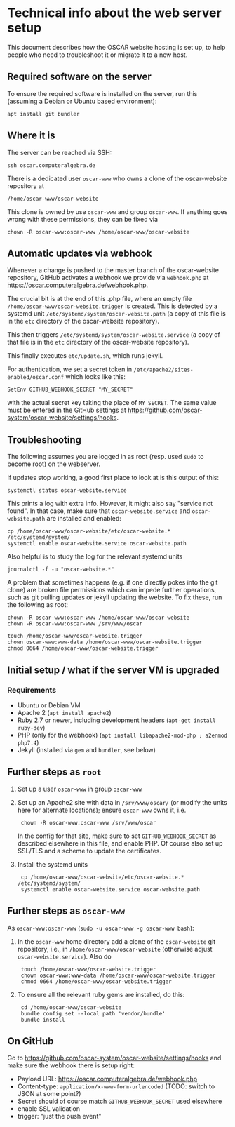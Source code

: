 # Technical info about the web server setup

This document describes how the OSCAR website hosting is set up, to help
people who need to troubleshoot it or migrate it to a new host.

## Required software on the server

To ensure the required software is installed on the server, run this
(assuming a Debian or Ubuntu based environment):

    apt install git bundler


## Where it is

The server can be reached via SSH:

    ssh oscar.computeralgebra.de

There is a dedicated user `oscar-www` who owns a clone of the oscar-website
repository at

    /home/oscar-www/oscar-website

This clone is owned by use `oscar-www` and group `oscar-www`. If anything goes
wrong with these permissions, they can be fixed via

    chown -R oscar-www:oscar-www /home/oscar-www/oscar-website

## Automatic updates via webhook

Whenever a change is pushed to the master branch of the oscar-website
repository, GitHub activates a webhook we provide via `webhook.php` at
<https://oscar.computeralgebra.de/webhook.php>.

The crucial bit is at the end of this .php file, where an empty file
`/home/oscar-www/oscar-website.trigger` is created. This is detected by a
systemd unit `/etc/systemd/system/oscar-website.path` (a copy of this file is
in the `etc` directory of the oscar-website repository).

This then triggers `/etc/systemd/system/oscar-website.service` (a copy of that
file is in the `etc` directory of the oscar-website repository).

This finally executes `etc/update.sh`, which runs jekyll.


For authentication, we set a secret token in `/etc/apache2/sites-enabled/oscar.conf`
which looks like this:

    SetEnv GITHUB_WEBHOOK_SECRET "MY_SECRET"

with the actual secret key taking the place of `MY_SECRET`. The same value
must be entered in the GitHub settings at
<https://github.com/oscar-system/oscar-website/settings/hooks>.


## Troubleshooting

The following assumes you are logged in as root (resp. used `sudo` to become root)
on the webserver.

If updates stop working, a good first place to look at is this output of this:

    systemctl status oscar-website.service

This prints a log with extra info. However, it might also say "service not
found". In that case, make sure that `oscar-website.service` and
`oscar-website.path` are installed and enabled:

    cp /home/oscar-www/oscar-website/etc/oscar-website.* /etc/systemd/system/
    systemctl enable oscar-website.service oscar-website.path

Also helpful is to study the log for the relevant systemd units

    journalctl -f -u "oscar-website.*"

A problem that sometimes happens (e.g. if one directly pokes into the git
clone) are broken file permissions which can impede further operations, such
as git pulling updates or jekyll updating the website. To fix these, run the
following as root:

    chown -R oscar-www:oscar-www /home/oscar-www/oscar-website
    chown -R oscar-www:oscar-www /srv/www/oscar

    touch /home/oscar-www/oscar-website.trigger
    chown oscar-www:www-data /home/oscar-www/oscar-website.trigger
    chmod 0664 /home/oscar-www/oscar-website.trigger


## Initial setup / what if the server VM is upgraded

### Requirements

- Ubuntu or Debian VM
- Apache 2 (`apt install apache2`)
- Ruby 2.7 or newer, including development headers (`apt-get install ruby-dev`)
- PHP (only for the webhook) (`apt install libapache2-mod-php ; a2enmod php7.4`)
- Jekyll (installed via `gem` and `bundler`, see below)


## Further steps as `root`

1. Set up a user `oscar-www` in group `oscar-www`

2. Set up an Apache2 site with data in `/srv/www/oscar/` (or modify the units
   here for alternate locations); ensure `oscar-www` owns it, i.e.

        chown -R oscar-www:oscar-www /srv/www/oscar

   In the config for that site, make sure to set `GITHUB_WEBHOOK_SECRET` as described
   elsewhere in this file, and enable PHP.
   Of course also set up SSL/TLS and a scheme to update the certificates.

4. Install the systemd units

        cp /home/oscar-www/oscar-website/etc/oscar-website.* /etc/systemd/system/
        systemctl enable oscar-website.service oscar-website.path


## Further steps as `oscar-www`

As `oscar-www:oscar-www`  (`sudo -u oscar-www -g oscar-www bash`):

1. In the `oscar-www` home directory add a clone of the `oscar-website` git repository, i.e.,
   in `/home/oscar-www/oscar-website` (otherwise adjust `oscar-website.service`). Also do

        touch /home/oscar-www/oscar-website.trigger
        chown oscar-www:www-data /home/oscar-www/oscar-website.trigger
        chmod 0664 /home/oscar-www/oscar-website.trigger

2. To ensure all the relevant ruby gems are installed, do this:

        cd /home/oscar-www/oscar-website
        bundle config set --local path 'vendor/bundle'
        bundle install


## On GitHub

Go to <https://github.com/oscar-system/oscar-website/settings/hooks> and
make sure the webhook there is setup right:

 - Payload URL: <https://oscar.computeralgebra.de/webhook.php>
 - Content-type: `application/x-www-form-urlencoded` (TODO: switch to JSON at some point?)
 - Secret should of course match `GITHUB_WEBHOOK_SECRET` used elsewhere
 - enable SSL validation
 - trigger: "just the push event"
